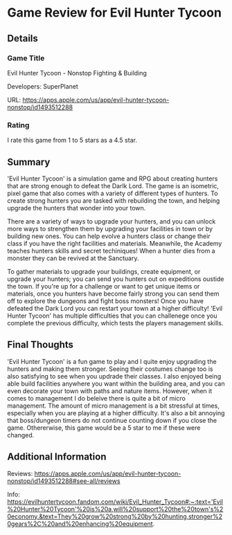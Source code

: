 # Game Review for Evil Hunter Tycoon

## Details

### Game Title

Evil Hunter Tycoon - Nonstop Fighting & Building

Developers: SuperPlanet

URL: https://apps.apple.com/us/app/evil-hunter-tycoon-nonstop/id1493512288

### Rating

I rate this game from 1 to 5 stars as a 4.5 star.

## Summary

'Evil Hunter Tycoon' is a simulation game and RPG about creating hunters that are strong enough to defeat the Darlk Lord. The game is an isometric, pixel game that also comes with a variety of different types of hunters. To create strong hunters you are tasked with rebuilding the town, and helping upgrade the hunters that wonder into your town.

There are a variety of ways to upgrade your hunters, and you can unlock more ways to strengthen them by upgrading your facilities in town or by building new ones. You can help evolve a hunters class or change their class if you have the right facilities and materials. Meanwhile, the Academy teaches hunters skills and secret techiniques! When a hunter dies from a monster they can be revived at the Sanctuary.

To gather materials to upgrade your buildings, create equipment, or upgrade your hunters; you can send you hunters out on expeditions oustide the town. If you're up for a challenge or want to get unique items or materials, once you hunters have become fairly strong you can send them off to explore the dungeons and fight boss monsters! Once you have defeated the Dark Lord you can restart your town at a higher difficulty! 'Evil Hunter Tycoon' has multiple difficulties that you can challenege once you complete the previous difficulty, which tests the players management skills.

## Final Thoughts

'Evil Hunter Tycoon' is a fun game to play and I quite enjoy upgrading the hunters and making them stronger. Seeing their costumes change too is also satisfying to see when you updrade their classes. I also enjoyed being able build facilities anywhere you want within the building area, and you can even decorate your town with paths and nature items. However, when it comes to management I do beleive there is quite a bit of micro management. The amount of micro management is a bit stressful at times, especially when you are playing at a higher difficulty. It's also a bit annoying that boss/dungeon timers do not continue counting down if you close the game. Othererwise, this game would be a 5 star to me if these were changed.  

## Additional Information

Reviews: https://apps.apple.com/us/app/evil-hunter-tycoon-nonstop/id1493512288#see-all/reviews

Info: https://evilhuntertycoon.fandom.com/wiki/Evil_Hunter_Tycoon#:~:text='Evil%20Hunter%20Tycoon'%20is%20a,will%20support%20the%20town's%20economy.&text=They%20grow%20strong%20by%20hunting,stronger%20gears%2C%20and%20enhancing%20equipment.
